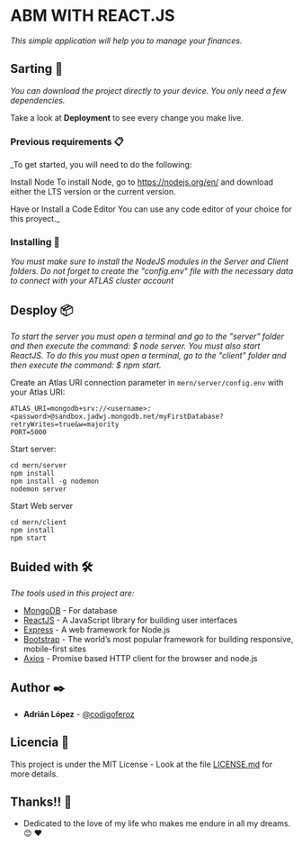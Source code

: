 # ABM WITH REACT.JS 

_This simple application will help you to manage your finances._

## Sarting 🚀

_You can download the project directly to your device. You only need a few dependencies._

Take a look at  **Deployment** to see every change you make live.


### Previous requirements 📋

_To get started, you will need to do the following:

Install Node
To install Node, go to https://nodejs.org/en/ and download either the LTS version or the current version.

Have or Install a Code Editor
You can use any code editor of your choice for this proyect._


### Installing 🔧

_You must make sure to install the NodeJS modules in the Server and Client folders.
Do not forget to create the "config.env" file with the necessary data to connect with your ATLAS cluster account_


## Desploy 📦

_To start the server you must open a terminal and go to the "server" folder and then execute the command:
$ node server._
_You must also start ReactJS. To do this you must open a terminal, go to the "client" folder and then execute the command:
$ npm start._

Create an Atlas URI connection parameter in `mern/server/config.env` with your Atlas URI:
```
ATLAS_URI=mongodb+srv://<username>:<password>@sandbox.jadwj.mongodb.net/myFirstDatabase?retryWrites=true&w=majority
PORT=5000
```

Start server:
```
cd mern/server
npm install
npm install -g nodemon
nodemon server
```

Start Web server
```
cd mern/client
npm install
npm start
```

## Buided with 🛠️

_The tools used in this project are:_

* [MongoDB](https://www.mongodb.com/) - For database
* [ReactJS](https://es.reactjs.org/) - A JavaScript library for building user interfaces
* [Express](https://expressjs.com/en/starter/examples.html) - A web framework for Node.js
* [Bootstrap](https://getbootstrap.com/docs/4.0/getting-started/introduction/) - The world’s most popular framework for building responsive, mobile-first sites
* [Axios](https://axios-http.com/) - Promise based HTTP client for the browser and node.js


## Author ✒️

* **Adrián López** - [@codigoferoz](https://www.codigoferoz.com.ar)

## Licencia 📄

This project is under the MIT License - Look at the file [LICENSE.md](LICENSE.md) for more details.

## Thanks!! 🎁

* Dedicated to the love of my life who makes me endure in all my dreams.😊 ❤


